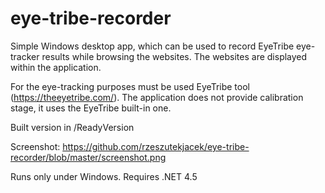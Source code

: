 eye-tribe-recorder
==================

Simple Windows desktop app, which can be used to record EyeTribe eye-tracker results while browsing the websites. The websites are displayed within the application.

For the eye-tracking purposes must be used EyeTribe tool (https://theeyetribe.com/). The application does not provide calibration stage, it uses the EyeTribe built-in one.

Built version in /ReadyVersion

Screenshot: https://github.com/rzeszutekjacek/eye-tribe-recorder/blob/master/screenshot.png

Runs only under Windows. Requires .NET 4.5
